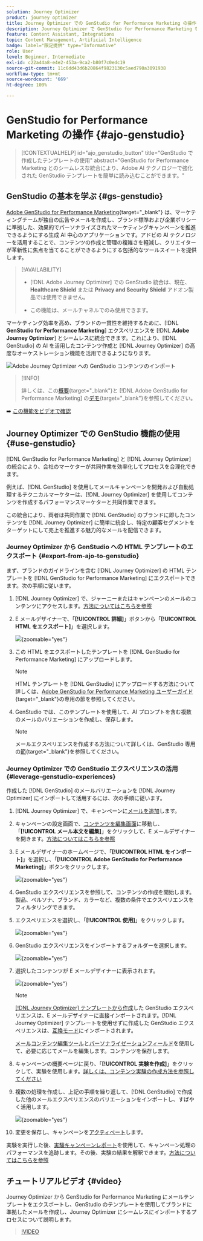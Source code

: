 ```yaml
---
solution: Journey Optimizer
product: journey optimizer
title: Journey Optimizer での GenStudio for Performance Marketing の操作
description: Journey Optimizer で GenStudio for Performance Marketing を操作する方法について説明します
feature: Content Assistant, Integrations
topic: Content Management, Artificial Intelligence
badge: label="限定提供" type="Informative"
role: User
level: Beginner, Intermediate
exl-id: c22a44a8-e4e2-453a-9ca2-b80f7c0edc19
source-git-commit: 11c6dd43d6b20864f9823130c5aed790a3091938
workflow-type: tm+mt
source-wordcount: '669'
ht-degree: 100%

---
```


# GenStudio for Performance Marketing の操作 {#ajo-genstudio}

>[!CONTEXTUALHELP]
>id="ajo_genstudio_button"
>title="GenStudio で作成したテンプレートの使用"
>abstract="GenStudio for Performance Marketing とのシームレスな統合により、Adobe AI テクノロジーで強化された GenStudio テンプレートを簡単に読み込むことができます。"

## GenStudio の基本を学ぶ {#gs-genstudio}

[Adobe GenStudio for Performance Marketing](https://experienceleague.adobe.com/ja/docs/genstudio-for-performance-marketing/user-guide/home){target="_blank"} は、マーケティングチームが独自の広告やメールを作成し、ブランド標準および企業ポリシーに準拠した、効果的でパーソナライズされたマーケティングキャンペーンを推進できるようにする生成 AI 中心のアプリケーションです。アドビの AI テクノロジーを活用することで、コンテンツの作成と管理の複雑さを軽減し、クリエイターが革新性に焦点を当てることができるようにする包括的なツールスイートを提供します。

>[!AVAILABILITY]
>
>* [!DNL Adobe Journey Optimizer] での GenStudio 統合は、現在、**Healthcare Shield** または **Privacy and Security Shield** アドオン製品では使用できません。
>
>* この機能は、メールチャネルでのみ使用できます。

マーケティング効率を高め、ブランドの一貫性を維持するために、[!DNL **GenStudio for Performance Marketing**] エクスペリエンスを [!DNL **Adobe Journey Optimizer**] とシームレスに統合できます。これにより、[!DNL GenStudio] の AI を活用したコンテンツ作成と [!DNL Journey Optimizer] の高度なオーケストレーション機能を活用できるようになります。

![Adobe Journey Optimizer への GenStudio コンテンツのインポート](../rn/assets/do-not-localize/genstudio.gif)

>[!INFO]
>
>詳しくは、この[概要](https://business.adobe.com/products/genstudio-for-performance-marketing.html#watch-overview){target="_blank"}と [!DNL Adobe GenStudio for Performance Marketing] の[デモ](https://business.adobe.com/products/genstudio-for-performance-marketing.html#demo){target="_blank"}を参照してください。

➡️ [この機能をビデオで確認](#video)


<!--To access the GenStudio integration in [!DNL Adobe Journey Optimizer] feature, users need to be granted the **xxx** permission. [Learn more](../administration/permissions.md)

>[!IMPORTANT]
>
>* Before starting using this capability, read out related [Guardrails and Limitations](#generative-guardrails).-->



<!--Guardrails and limitations {#genstudio-guardrails}

General guidelines for using the GenStudio integration in [!DNL Adobe Journey Optimizer] for email generation are listed below:

See if guidelines/limitations such as the ones listed [here](gs-generative.md#generative-guardrails) for AI Assistant can apply.

The following limitations apply to GenStudio integration in [!DNL Adobe Journey Optimizer]:-->

## Journey Optimizer での GenStudio 機能の使用 {#use-genstudio}

[!DNL GenStudio for Performance Marketing] と [!DNL Journey Optimizer] の統合により、会社のマーケターが共同作業を効率化してプロセスを合理化できます。

例えば、[!DNL GenStudio] を使用してメールキャンペーンを開発および自動処理するテクニカルマーケターは、[!DNL Journey Optimizer] を使用してコンテンツを作成するパフォーマンスマーケターと共同作業できます。

この統合により、両者は共同作業で [!DNL GenStudio] のブランドに即したコンテンツを [!DNL Journey Optimizer] に簡単に統合し、特定の顧客セグメントをターゲットにして売上を推進する魅力的なメールを配信できます。

### Journey Optimizer から GenStudio への HTML テンプレートのエクスポート {#export-from-ajo-to-genstudio}

まず、ブランドのガイドラインを含む [!DNL Journey Optimizer] の HTML テンプレートを [!DNL GenStudio for Performance Marketing] にエクスポートできます。次の手順に従います。

1. [!DNL Journey Optimizer] で、ジャーニーまたはキャンペーンのメールのコンテンツにアクセスします。[方法についてはこちらを参照](../email/get-started-email-design.md#key-steps)

1. E メールデザイナーで、「**[!UICONTROL 詳細]**」ボタンから「**[!UICONTROL HTML をエクスポート]**」を選択します。

   ![](assets/genstudio-export-template.png){zoomable="yes"}

1. この HTML をエクスポートしたテンプレートを [!DNL GenStudio for Performance Marketing] にアップロードします。<!--Make sure you detect the fields that the generative AI uses to insert content in order to create an actionable template.-->

   >[!NOTE]
   >
   >HTML テンプレートを [!DNL GenStudio] にアップロードする方法について詳しくは、[Adobe GenStudio for Performance Marketing ユーザーガイド](https://experienceleague.adobe.com/ja/docs/genstudio-for-performance-marketing/user-guide/content/templates/use-templates#templates-from-ajo-and-marketo){target="_blank"}の専用の節を参照してください。

1. GenStudio では、このテンプレートを使用して、AI プロンプトを含む複数のメールのバリエーションを作成し、保存します。

   >[!NOTE]
   >
   >メールエクスペリエンスを作成する方法について詳しくは、GenStudio 専用の[節](https://experienceleague.adobe.com/ja/docs/genstudio-for-performance-marketing/user-guide/create/create-email-experience){target="_blank"}を参照してください。

### Journey Optimizer での GenStudio エクスペリエンスの活用 {#leverage-genstudio-experiences}

作成した [!DNL GenStudio] のメールバリエーションを [!DNL Journey Optimizer] にインポートして活用するには、次の手順に従います。

1. [!DNL Journey Optimizer] で、キャンペーンに[メールを追加](../email/create-email.md)します。

1. キャンペーンの設定画面で、[コンテンツを編集画面](../email/create-email.md#define-email-content)に移動し、「**[!UICONTROL メール本文を編集]**」をクリックして、E メールデザイナーを開きます。[方法についてはこちらを参照](../email/get-started-email-design.md#key-steps)

1. E メールデザイナーのホームページで、「**[!UICONTROL HTML をインポート]**」を選択し、「**[!UICONTROL Adobe GenStudio for Performance Marketing]**」ボタンをクリックします。

   ![](assets/genstudio-pem-import-email.png){zoomable="yes"}

1. GenStudio エクスペリエンスを参照して、コンテンツの作成を開始します。製品、ペルソナ、ブランド、カラーなど、複数の条件でエクスペリエンスをフィルタリングできます。

   <!--![](assets/genstudio-filter-experiences.png){zoomable="yes"}-->

1. エクスペリエンスを選択し、「**[!UICONTROL 使用]**」をクリックします。

   ![](assets/genstudio-use-experience.png){zoomable="yes"}

1. GenStudio エクスペリエンスをインポートするフォルダーを選択します。

   ![](assets/genstudio-choose-destination.png){zoomable="yes"}

1. 選択したコンテンツが E メールデザイナーに表示されます。

   ![](assets/genstudio-email-content.png){zoomable="yes"}

   >[!NOTE]
   >
   >[ [!DNL Journey Optimizer]  テンプレートから作成](#export-from-ajo-to-genstudio)した GenStudio エクスペリエンスは、E メールデザイナーに直接インポートされます。[!DNL Journey Optimizer] テンプレートを使用せずに作成した GenStudio エクスペリエンスは、[互換モード](../email/existing-content.md)にインポートされます。

   [メールコンテンツ編集ツール](../email/content-from-scratch.md)と[パーソナライゼーションフィールド](../personalization/personalize.md)を使用して、必要に応じてメールを編集します。コンテンツを保存します。

1. キャンペーンの概要ページに戻り、「**[!UICONTROL 実験を作成]**」をクリックして、実験を使用します。[詳しくは、コンテンツ実験の作成方法を参照してください](../content-management/content-experiment.md)

   <!--![](assets/genstudio-create-experiment.png){zoomable="yes"}-->

1. 複数の処理を作成し、上記の手順を繰り返して、[!DNL GenStudio] で作成した他のメールエクスペリエンスのバリエーションをインポートし、すばやく活用します。

   ![](assets/genstudio-define-treatments.png){zoomable="yes"}

1. 変更を保存し、キャンペーンを[アクティベート](../campaigns/review-activate-campaign.md)します。

実験を実行した後、[実験キャンペーンレポート](../reports/campaign-global-report-cja-experimentation.md)を使用して、キャンペーン処理のパフォーマンスを追跡します。その後、実験の結果を解釈できます。[方法についてはこちらを参照](../content-management/get-started-experiment.md#interpret-results)

## チュートリアルビデオ {#video}

Journey Optimizer から GenStudio for Performance Marketing にメールテンプレートをエクスポートし、GenStudio のテンプレートを使用してブランドに準拠したメールを作成し、Journey Optimizer にシームレスにインポートするプロセスについて説明します。

>[!VIDEO](https://video.tv.adobe.com/v/3456050/?quality=12&captions=jpn)